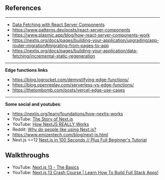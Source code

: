## References

--- ---

* [Data Fetching with React Server Components](https://www.youtube.com/watch?v=TQQPAU21ZUw)
* <https://www.patterns.dev/posts/react-server-components>
* <https://www.plasmic.app/blog/how-react-server-components-work>
* <https://nextjs.org/docs/pages/building-your-application/upgrading/app-router-migration#migrating-from-pages-to-app>
* <https://nextjs.org/docs/pages/building-your-application/data-fetching/incremental-static-regeneration>

--- ---

**Edge functions links**

* <https://blog.logrocket.com/demystifying-edge-functions/>
* <https://blog.openreplay.com/serverless-vs-edge-functions/>
* <https://thetombomb.com/posts/vercel-edge-use-cases>

--- ---

**Some social and youtubes**:

* https://nextjs.org/learn/foundations/how-nextjs-works
* YouTube: [The Story of Next.js](https://www.youtube.com/watch?v=BILxV_vrZO0)
* YouTube: [How NextJS REALLY Works](https://www.youtube.com/watch?v=d2yNsZd5PMs)
* Reddit: [Why do people like using Next.js?](https://www.reddit.com/r/reactjs/comments/zprham/why_do_people_like_using_nextjs/)
* https://www.emizentech.com/blog/next-js.html
* Next.js <=12 [Next.js in 100 Seconds // Plus Full Beginner's Tutorial](https://www.youtube.com/watch?v=Sklc_fQBmcs)


## Walkthroughs

* YouTube: [Next.js 13 - The Basics](https://www.youtube.com/watch?v=__mSgDEOyv8)
* YouTube: [Next.js 13 Crash Course | Learn How To Build Full Stack Apps!](https://www.youtube.com/watch?v=T63nY70eZF0)
